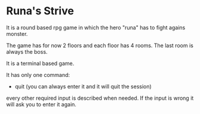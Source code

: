 # Runa's Strive
It is a round based rpg game in which the hero "runa" has to fight agains monster.

The game has for now 2 floors and each floor has 4 rooms. The last room is always the boss.

It is a terminal based game. 

It has only one command:
* quit (you can always enter it and it will quit the session)

every other required input is described when needed. If the input is wrong it will ask you to enter it again.
